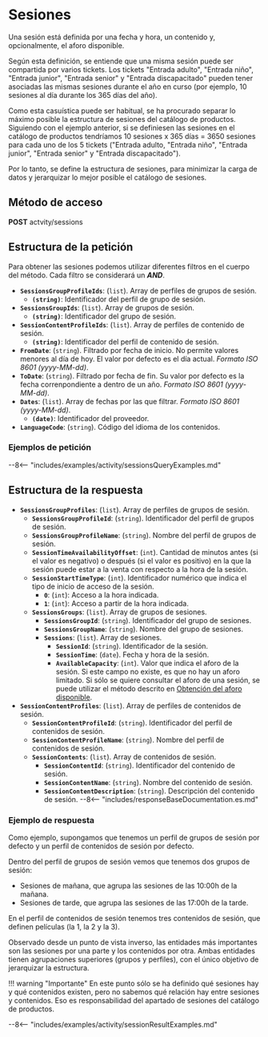 # Sesiones

Una sesión está definida por una fecha y hora, un contenido y, opcionalmente, el aforo disponible.

Según esta definición, se entiende que una misma sesión puede ser compartida por varios tickets. Los tickets "Entrada adulto", "Entrada niño", "Entrada junior", "Entrada senior" y "Entrada discapacitado" pueden tener asociadas las mismas sesiones durante el año en curso (por ejemplo, 10 sesiones al día durante los 365 días del año).

Como esta casuística puede ser habitual, se ha procurado separar lo máximo posible la estructura de sesiones del catálogo de productos. Siguiendo con el ejemplo anterior, si se definiesen las sesiones en el catálogo de productos tendríamos 10 sesiones x 365 días = 3650 sesiones para cada uno de los 5 tickets ("Entrada adulto, "Entrada niño", "Entrada junior", "Entrada senior" y "Entrada discapacitado").

Por lo tanto, se define la estructura de sesiones, para minimizar la carga de datos y jerarquizar lo mejor posible el catálogo de sesiones.

## Método de acceso

**POST** actvity/sessions

## Estructura de la petición

Para obtener las sesiones podemos utilizar diferentes filtros en el cuerpo del método. Cada filtro se considerará un ***AND***.

- **`SessionsGroupProfileIds`**: (``list``). Array de perfiles de grupos de sesión.
    - **``(string)``**: Identificador del perfil de grupo de sesión.
- **`SessionsGroupIds`**: (``list``). Array de grupos de sesión.
    - **``(string)``**: Identificador del grupo de sesión.
- **`SessionContentProfileIds`**: (``list``). Array de perfiles de contenido de sesión.
    - **``(string)``**: Identificador del perfil de contenido de sesión.
- **`FromDate`**: (``string``). Filtrado por fecha de inicio. No permite valores menores al día de hoy. El valor por defecto es el día actual. *Formato ISO 8601 (yyyy-MM-dd)*.
- **`ToDate`**: (``string``). Filtrado por fecha de fin. Su valor por defecto es la fecha correnpondiente a dentro de un año. *Formato ISO 8601 (yyyy-MM-dd)*.
- **`Dates`**: (``list``). Array de fechas por las que filtrar. *Formato ISO 8601 (yyyy-MM-dd)*.
    - **``(date)``**: Identificador del proveedor.
- **`LanguageCode`**: (``string``). Código del idioma de los contenidos.

### Ejemplos de petición

--8<-- "includes/examples/activity/sessionsQueryExamples.md"

## Estructura de la respuesta

- **`SessionsGroupProfiles`**: (``list``). Array de perfiles de grupos de sesión.
    - **`SessionsGroupProfileId`**: (``string``). Identificador del perfil de grupos de sesión.
    - **`SessionsGroupProfileName`**: (``string``). Nombre del perfil de grupos de sesión.
    - **`SessionTimeAvailabilityOffset`**: (``int``). Cantidad de minutos antes (si el valor es negativo) o después (si el valor es positivo) en la que la sesión puede estar a la venta con respecto a la hora de la sesión.
    - **`SessionStartTimeType`**: (``int``). Identificador numérico que indica el tipo de inicio de acceso de la sesión.
        - **`0`**: (``int``): Acceso a la hora indicada.
        - **`1`**: (``int``): Acceso a partir de la hora indicada.
    - **`SessionsGroups`**: (``list``). Array de grupos de sesiones.
        - **`SessionsGroupId`**: (``string``). Identificador del grupo de sesiones.
        - **`SessionsGroupName`**: (``string``). Nombre del grupo de sesiones.
        - **`Sessions`**: (``list``). Array de sesiones.
            - **`SessionId`**: (``string``). Identificador de la sesión.
            - **`SessionTime`**: (``date``). Fecha y hora de la sesión.
            - **`AvailableCapacity`**: (``int``). Valor que indica el aforo de la sesión. Si este campo no existe, es que no hay un aforo limitado. Si sólo se quiere consultar el aforo de una sesión, se puede utilizar el método descrito en [Obtención del aforo disponible](availability.md).
- **`SessionContentProfiles`**: (``list``). Array de perfiles de contenidos de sesión.
    - **`SessionContentProfileId`**: (``string``). Identificador del perfil de contenidos de sesión.
    - **`SessionContentProfileName`**: (``string``). Nombre del perfil de contenidos de sesión.
    - **`SessionContents`**: (``list``). Array de contenidos de sesión.
        - **`SessionContentId`**: (``string``). Identificador del contenido de sesión.
        - **`SessionContentName`**: (``string``). Nombre del contenido de sesión.
        - **`SessionContentDescription`**: (``string``). Descripción del contenido de sesión.
--8<-- "includes/responseBaseDocumentation.es.md"

### Ejemplo de respuesta

Como ejemplo, supongamos que tenemos un perfil de grupos de sesión por defecto y un perfil de contenidos de sesión por defecto.

Dentro del perfil de grupos de sesión vemos que tenemos dos grupos de sesión:

- Sesiones de mañana, que agrupa las sesiones de las 10:00h de la mañana.
- Sesiones de tarde, que agrupa las sesiones de las 17:00h de la tarde.

En el perfil de contenidos de sesión tenemos tres contenidos de sesión, que definen películas (la 1, la 2 y la 3).

Observado desde un punto de vista inverso, las entidades más importantes son las sesiones por una parte y los contenidos por otra. Ambas entidades tienen agrupaciones superiores (grupos y perfiles), con el único objetivo de jerarquizar la estructura.

!!! warning "Importante"
    En este punto sólo se ha definido qué sesiones hay y qué contenidos existen, pero no sabemos qué relación hay entre sesiones y contenidos. Eso es responsabilidad del apartado de sesiones del catálogo de productos.

--8<-- "includes/examples/activity/sessionResultExamples.md"
